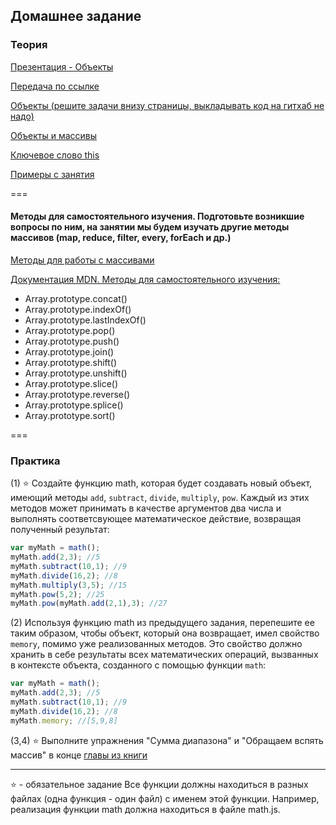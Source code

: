## Домашнее задание

### Теория

[Презентация - Объекты](https://docs.google.com/presentation/d/1dFskHDDAPc0jvWRDcP-upYc78QhEdfgdN_3HQsG1HpA/edit?usp=sharing)

[Передача по ссылке](https://learn.javascript.ru/object-reference)

[Объекты (решите задачи внизу страницы, выкладывать код на гитхаб не надо)](http://learn.javascript.ru/object-for-in)

[Объекты и массивы](https://karmazzin.gitbooks.io/eloquentjavascript_ru/content/chapters/chapter4.html)

[Ключевое слово this](http://learn.javascript.ru/object-methods)

[Примеры с занятия](/example.js)

===

#### Методы для самостоятельного изучения. Подготовьте возникшие вопросы по ним, на занятии мы будем изучать другие методы массивов (map, reduce, filter, every, forEach и др.)
[Методы для работы с массивами](http://learn.javascript.ru/array-methods)

[Документация MDN. Методы для самостоятельного изучения:](https://developer.mozilla.org/ru/docs/Web/JavaScript/Reference/Global_Objects/Array)
- Array.prototype.concat()
- Array.prototype.indexOf()
- Array.prototype.lastIndexOf()
- Array.prototype.pop()
- Array.prototype.push()
- Array.prototype.join()
- Array.prototype.shift()
- Array.prototype.unshift()
- Array.prototype.slice()
- Array.prototype.reverse()
- Array.prototype.splice()
- Array.prototype.sort()

===
### Практика


(1) ⭐ Создайте функцию math, которая будет создавать новый объект, имеющий методы `add`, `subtract`, `divide`, `multiply`, `pow`. Каждый из этих методов может принимать в качестве аргументов два числа и выполнять соответсвующее математическое действие, возвращая полученный результат: 
```javascript
var myMath = math();
myMath.add(2,3); //5
myMath.subtract(10,1); //9
myMath.divide(16,2); //8
myMath.multiply(3,5); //15
myMath.pow(5,2); //25
myMath.pow(myMath.add(2,1),3); //27
```

(2) Используя функцию math из предыдущего задания, перепешите ее таким образом, чтобы объект, который она возвращает, имел свойство `memory`, помимо уже реализованных методов. Это свойство должно хранить в себе результаты всех математических операций, вызванных в контексте объекта, созданного с помощью функции `math`:
```javascript
var myMath = math();
myMath.add(2,3); //5
myMath.subtract(10,1); //9
myMath.divide(16,2); //8
myMath.memory; //[5,9,8]
```

(3,4) ⭐ Выполните упражнения "Сумма диапазона" и "Обращаем вспять массив" в конце [главы из книги](https://karmazzin.gitbooks.io/eloquentjavascript_ru/content/chapters/chapter4.html)

___
⭐ - обязательное задание
Все функции должны находиться в разных файлах (одна функция - один файл) с именем этой функции. Например, реализация функции math должна находиться в файле math.js.
